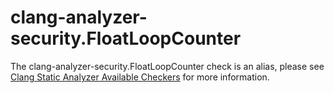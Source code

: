clang-analyzer-security.FloatLoopCounter
========================================

The clang-analyzer-security.FloatLoopCounter check is an alias, please
see
[Clang Static Analyzer Available Checkers](https://clang.llvm.org/docs/analyzer/checkers.html#security-floatloopcounter)
for more information.
